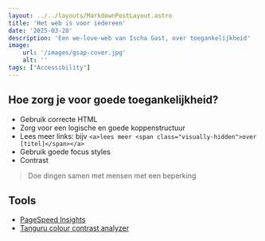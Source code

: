 ```yaml
---
layout: ../../layouts/MarkdownPostLayout.astro
title: 'Het web is voor iedereen'
date: '2025-03-28'
description: 'Een we-love-web van Ischa Gast, over toegankelijkheid'
image:
    url: '/images/gsap-cover.jpg'
    alt: ''
tags: ["Accessibility"]
---
```


## Hoe zorg je voor goede toegankelijkheid?

- Gebruik correcte HTML
- Zorg voor een logische en goede koppenstructuur
- Lees meer links: bijv ```<a>lees meer <span class="visually-hidden">over [titel]</span></a>```
- Gebruik goede focus styles
- Contrast

> Doe dingen samen met mensen met een beperking

## Tools

- [PageSpeed Insights](https://pagespeed.web.dev/)
- [Tanguru colour contrast analyzer](https://contrast-finder.tanaguru.com/)

